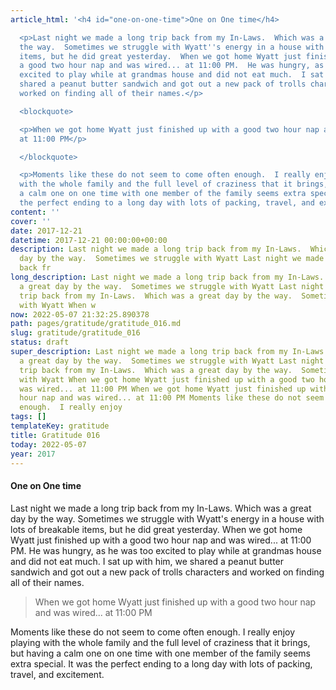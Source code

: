 ```yaml
---
article_html: '<h4 id="one-on-one-time">One on One time</h4>

  <p>Last night we made a long trip back from my In-Laws.  Which was a great day by
  the way.  Sometimes we struggle with Wyatt''s energy in a house with lots of breakable
  items, but he did great yesterday.  When we got home Wyatt just finished up with
  a good two hour nap and was wired... at 11:00 PM.  He was hungry, as he was too
  excited to play while at grandmas house and did not eat much.  I sat up with him,  we
  shared a peanut butter sandwich and got out a new pack of trolls characters and
  worked on finding all of their names.</p>

  <blockquote>

  <p>When we got home Wyatt just finished up with a good two hour nap and was wired...
  at 11:00 PM</p>

  </blockquote>

  <p>Moments like these do not seem to come often enough.  I really enjoy playing
  with the whole family and the full level of craziness that it brings, but having
  a calm one on one time with one member of the family seems extra special.  It was
  the perfect ending to a long day with lots of packing, travel, and excitement.</p>'
content: ''
cover: ''
date: 2017-12-21
datetime: 2017-12-21 00:00:00+00:00
description: Last night we made a long trip back from my In-Laws.  Which was a great
  day by the way.  Sometimes we struggle with Wyatt Last night we made a long trip
  back fr
long_description: Last night we made a long trip back from my In-Laws.  Which was
  a great day by the way.  Sometimes we struggle with Wyatt Last night we made a long
  trip back from my In-Laws.  Which was a great day by the way.  Sometimes we struggle
  with Wyatt When w
now: 2022-05-07 21:32:25.890378
path: pages/gratitude/gratitude_016.md
slug: gratitude/gratitude_016
status: draft
super_description: Last night we made a long trip back from my In-Laws.  Which was
  a great day by the way.  Sometimes we struggle with Wyatt Last night we made a long
  trip back from my In-Laws.  Which was a great day by the way.  Sometimes we struggle
  with Wyatt When we got home Wyatt just finished up with a good two hour nap and
  was wired... at 11:00 PM When we got home Wyatt just finished up with a good two
  hour nap and was wired... at 11:00 PM Moments like these do not seem to come often
  enough.  I really enjoy
tags: []
templateKey: gratitude
title: Gratitude 016
today: 2022-05-07
year: 2017
---
```


#### One on One time

Last night we made a long trip back from my In-Laws.  Which was a great day by the way.  Sometimes we struggle with Wyatt's energy in a house with lots of breakable items, but he did great yesterday.  When we got home Wyatt just finished up with a good two hour nap and was wired... at 11:00 PM.  He was hungry, as he was too excited to play while at grandmas house and did not eat much.  I sat up with him,  we shared a peanut butter sandwich and got out a new pack of trolls characters and worked on finding all of their names.

>When we got home Wyatt just finished up with a good two hour nap and was wired... at 11:00 PM


Moments like these do not seem to come often enough.  I really enjoy playing with the whole family and the full level of craziness that it brings, but having a calm one on one time with one member of the family seems extra special.  It was the perfect ending to a long day with lots of packing, travel, and excitement.